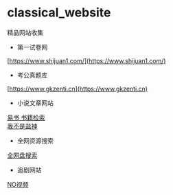 # classical_website
精品网站收集


* 第一试卷网
  
[https://www.shijuan1.com/](https://www.shijuan1.com/)

* 考公真题库
  
[https://www.gkzenti.cn](https://www.gkzenti.cn)

* 小说文章网站
  
[易书 书籍检索](https://search.yibook.org/) <br>
[我不是盐神](https://onehu.xyz/)

* 全网资源搜索

[全网盘搜索](http://uukk2.cn)


* 追剧网站

[NO视频](https://www.novipnoad.net)
